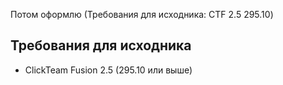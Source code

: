 Потом оформлю
(Требования для исходника: CTF 2.5 295.10)
## Требования для исходника
 - ClickTeam Fusion 2.5 (295.10 или выше)

